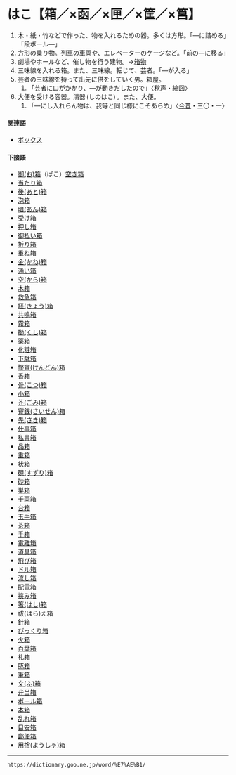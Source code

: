 # はこ【箱／×函／×匣／×筐／×筥】

1. 木・紙・竹などで作った、物を入れるための器。多くは方形。「―に詰める」「段ボール―」
2. 方形の乗り物。列車の車両や、エレベーターのケージなど。「前の―に移る」
3. 劇場やホールなど、催し物を行う建物。→[箱物](https://dictionary.goo.ne.jp/word/%E7%AE%B1%E7%89%A9/#jn-175738)
4. 三味線を入れる箱。また、三味線。転じて、芸者。「―が入る」
5. 芸者の三味線を持って出先に供をしていく男。箱屋。    
    1.  「芸者に口がかかり、―が動きだしたので」〈[秋声](https://dictionary.goo.ne.jp/word/person/%E5%BE%B3%E7%94%B0%E7%A7%8B%E5%A3%B0/#jn-158145)・[縮図](https://dictionary.goo.ne.jp/word/%E7%B8%AE%E5%9B%B3/#jn-105122)〉
6. 大便を受ける容器。清器 (しのはこ) 。また、大便。    
    1.  「―にし入れらん物は、我等と同じ様にこそあらめ」〈[今昔](https://dictionary.goo.ne.jp/word/%E4%BB%8A%E6%98%94%E7%89%A9%E8%AA%9E%E9%9B%86/#jn-83551)・三〇・一〉
        

#### 関連語

-   [ボックス](https://dictionary.goo.ne.jp/word/%E3%83%9C%E3%83%83%E3%82%AF%E3%82%B9/#jn-204490)

#### 下接語

-   [御(お)箱](https://dictionary.goo.ne.jp/word/%E5%BE%A1%E7%AE%B1/#jn-32509)（ばこ）[空き箱](https://dictionary.goo.ne.jp/word/%E7%A9%BA%E3%81%8D%E7%AE%B1/#jn-2552)
-   [当たり箱](https://dictionary.goo.ne.jp/word/%E5%BD%93%E3%82%8A%E7%AE%B1/#jn-4682)
-   [後(あと)箱](https://dictionary.goo.ne.jp/word/%E5%BE%8C%E7%AE%B1/#jn-5236)
-   [泡箱](https://dictionary.goo.ne.jp/word/%E6%B3%A1%E7%AE%B1/#jn-8213)
-   [暗(あん)箱](https://dictionary.goo.ne.jp/word/%E6%9A%97%E7%AE%B1/#jn-8888)
-   [受け箱](https://dictionary.goo.ne.jp/word/%E5%8F%97%E7%AE%B1/#jn-18343)
-   [押し箱](https://dictionary.goo.ne.jp/word/%E6%8A%BC%E7%AE%B1/#jn-31074)
-   [御払い箱](https://dictionary.goo.ne.jp/word/%E5%BE%A1%E7%A5%93%E7%AE%B1/#jn-32565)
-   [折り箱](https://dictionary.goo.ne.jp/word/%E6%8A%98%E7%AE%B1/#jn-33950)
-   重ね箱
-   [金(かね)箱](https://dictionary.goo.ne.jp/word/%E9%87%91%E7%AE%B1/#jn-43798)
-   [通い箱](https://dictionary.goo.ne.jp/word/%E9%80%9A%E3%81%84%E7%AE%B1/#jn-45444)
-   [空(から)箱](https://dictionary.goo.ne.jp/word/%E7%A9%BA%E7%AE%B1/#jn-45922)
-   [木箱](https://dictionary.goo.ne.jp/word/%E6%9C%A8%E7%AE%B1/#jn-53482)
-   [救急箱](https://dictionary.goo.ne.jp/word/%E6%95%91%E6%80%A5%E7%AE%B1/#jn-54836)
-   [経(きょう)箱](https://dictionary.goo.ne.jp/word/%E7%B5%8C%E7%AE%B1/#jn-56962)
-   [共鳴箱](https://dictionary.goo.ne.jp/word/%E5%85%B1%E9%B3%B4%E7%AE%B1/#jn-57103)
-   [霧箱](https://dictionary.goo.ne.jp/word/%E9%9C%A7%E7%AE%B1/#jn-58403)
-   [櫛(くし)箱](https://dictionary.goo.ne.jp/word/%E6%AB%9B%E7%AE%B1/#jn-61283)
-   [薬箱](https://dictionary.goo.ne.jp/word/%E8%96%AC%E7%AE%B1/#jn-61595)
-   [化粧箱](https://dictionary.goo.ne.jp/word/%E5%8C%96%E7%B2%A7%E7%AE%B1/#jn-67849)
-   [下駄箱](https://dictionary.goo.ne.jp/word/%E4%B8%8B%E9%A7%84%E7%AE%B1/#jn-68029)
-   [慳貪(けんどん)箱](https://dictionary.goo.ne.jp/word/%E5%80%B9%E9%A3%A9%E7%AE%B1/#jn-70575)
-   [香箱](https://dictionary.goo.ne.jp/word/%E9%A6%99%E7%AE%B1/#jn-74758)
-   [骨(こつ)箱](https://dictionary.goo.ne.jp/word/%E9%AA%A8%E7%AE%B1/#jn-80132)
-   [小箱](https://dictionary.goo.ne.jp/word/%E5%B0%8F%E7%AE%B1/#jn-81170)
-   [芥(ごみ)箱](https://dictionary.goo.ne.jp/word/%E5%A1%B5%E7%AE%B1/#jn-82043)
-   [賽銭(さいせん)箱](https://dictionary.goo.ne.jp/word/%E8%B3%BD%E9%8A%AD%E7%AE%B1/#jn-85319)
-   [先(さき)箱](https://dictionary.goo.ne.jp/word/%E5%85%88%E7%AE%B1/#jn-86744)
-   [仕事箱](https://dictionary.goo.ne.jp/word/%E4%BB%95%E4%BA%8B%E7%AE%B1/#jn-95853)
-   [私書箱](https://dictionary.goo.ne.jp/word/%E7%A7%81%E6%9B%B8%E7%AE%B1/#jn-96595)
-   [品箱](https://dictionary.goo.ne.jp/word/%E5%93%81%E7%AE%B1/#jn-99380)
-   [重箱](https://dictionary.goo.ne.jp/word/%E9%87%8D%E7%AE%B1/#jn-104441)
-   [状箱](https://dictionary.goo.ne.jp/word/%E7%8A%B6%E7%AE%B1/#jn-109776)
-   [硯(すずり)箱](https://dictionary.goo.ne.jp/word/%E7%A1%AF%E7%AE%B1/#jn-118470)
-   [砂箱](https://dictionary.goo.ne.jp/word/%E7%A0%82%E7%AE%B1/#jn-119335)
-   [巣箱](https://dictionary.goo.ne.jp/word/%E5%B7%A3%E7%AE%B1/#jn-119475)
-   [千両箱](https://dictionary.goo.ne.jp/word/%E5%8D%83%E4%B8%A1%E7%AE%B1/#jn-127751)
-   [台箱](https://dictionary.goo.ne.jp/word/%E5%8F%B0%E7%AE%B1/#jn-134222)
-   [玉手箱](https://dictionary.goo.ne.jp/word/%E7%8E%89%E6%89%8B%E7%AE%B1/#jn-138813)
-   [茶箱](https://dictionary.goo.ne.jp/word/%E8%8C%B6%E7%AE%B1/#jn-142762)
-   [手箱](https://dictionary.goo.ne.jp/word/%E6%89%8B%E7%AE%B1/#jn-152225)
-   [電離箱](https://dictionary.goo.ne.jp/word/%E9%9B%BB%E9%9B%A2%E7%AE%B1/#jn-154582)
-   [道具箱](https://dictionary.goo.ne.jp/word/%E9%81%93%E5%85%B7%E7%AE%B1/#jn-155516)
-   [飛び箱](https://dictionary.goo.ne.jp/word/%E9%A3%9B%E7%AE%B1/#jn-159974)
-   [ドル箱](https://dictionary.goo.ne.jp/word/%E3%83%89%E3%83%AB%E7%AE%B1/#jn-161561)
-   [流し箱](https://dictionary.goo.ne.jp/word/%E6%B5%81%E3%81%97%E7%AE%B1/#jn-163062)
-   [配電箱](https://dictionary.goo.ne.jp/word/%E9%85%8D%E9%9B%BB%E7%AE%B1/#jn-174063)
-   [挟み箱](https://dictionary.goo.ne.jp/word/%E6%8C%9F%E3%81%BF%E7%AE%B1/#jn-175803)
-   [箸(はし)箱](https://dictionary.goo.ne.jp/word/%E7%AE%B8%E7%AE%B1/#jn-176006)
-   祓(はら)え箱
-   [針箱](https://dictionary.goo.ne.jp/word/%E9%87%9D%E7%AE%B1/#jn-180186)
-   [びっくり箱](https://dictionary.goo.ne.jp/word/%E3%81%B3%E3%81%A3%E3%81%8F%E3%82%8A%E7%AE%B1/#jn-185379)
-   [火箱](https://dictionary.goo.ne.jp/word/%E7%81%AB%E7%AE%B1/#jn-186721)
-   [百葉箱](https://dictionary.goo.ne.jp/word/%E7%99%BE%E8%91%89%E7%AE%B1/#jn-187373)
-   [札箱](https://dictionary.goo.ne.jp/word/%E6%9C%AD%E7%AD%A5/#jn-193184)
-   [豚箱](https://dictionary.goo.ne.jp/word/%E8%B1%9A%E7%AE%B1/#jn-193185)
-   [筆箱](https://dictionary.goo.ne.jp/word/%E7%AD%86%E7%AE%B1/#jn-193959)
-   [文(ふ)箱](https://dictionary.goo.ne.jp/word/%E6%96%87%E7%AE%B1_%28%E3%81%B5%E3%81%BF%E3%81%B0%E3%81%93%29/#jn-194669)
-   [弁当箱](https://dictionary.goo.ne.jp/word/%E5%BC%81%E5%BD%93%E7%AE%B1/#jn-200578)
-   [ボール箱](https://dictionary.goo.ne.jp/word/%E3%83%9C%E3%83%BC%E3%83%AB%E7%AE%B1/#jn-203198)
-   [本箱](https://dictionary.goo.ne.jp/word/%E6%9C%AC%E7%AE%B1/#jn-206367)
-   [乱れ箱](https://dictionary.goo.ne.jp/word/%E4%B9%B1%E3%82%8C%E7%AE%B1/#jn-212186)
-   [目安箱](https://dictionary.goo.ne.jp/word/%E7%9B%AE%E5%AE%89%E7%AE%B1/#jn-217942)
-   [郵便箱](https://dictionary.goo.ne.jp/word/%E9%83%B5%E4%BE%BF%E7%AE%B1/#jn-224616)
-   [用捨(ようしゃ)箱](https://dictionary.goo.ne.jp/word/%E7%94%A8%E6%8D%A8%E7%AE%B1/#jn-226463)

---
`https://dictionary.goo.ne.jp/word/%E7%AE%B1/`